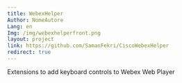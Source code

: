 ```yaml
---
title: WebexHelper
Author: NomeAutore
Lang: en
Img: /img/webexhelperfront.png
layout: project
link: https://github.com/SamanFekri/CiscoWebexHelper
redirect: true
---
```

Extensions to add keyboard controls to Webex Web Player
